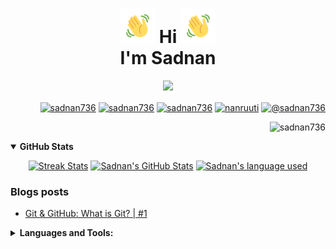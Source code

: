 <h1 align="center"><img src="https://github.com/sadnan736/sadnan736/blob/main/Wave.gif" height="55px" width="55px"> Hi <img src="https://github.com/sadnan736/sadnan736/blob/main/Wave.gif" height="55px" width="55px"> <br>I'm Sadnan</h1>
<!-- Typing SVG by DenverCoder1 - https://github.com/DenverCoder1/readme-typing-svg -->
<p align="center">
<!--   <a href="https://github.com/DenverCoder1/readme-typing-svg"> -->
    <img src="https://readme-typing-svg.herokuapp.com?color=E22FE4&width=400&height=45&lines=Computer+Science+Student;Data+Enthusiast;Still Learning&center=true"></a>

</p>


<p align="right">
<a href="https://dev.to/sadnan736" target="blank"><img align="center" src="https://raw.githubusercontent.com/rahuldkjain/github-profile-readme-generator/master/src/images/icons/Social/devto.svg" alt="sadnan736" height="30"/></a>
<a href="https://twitter.com/sadnan736" target="blank"><img align="center" src="https://raw.githubusercontent.com/rahuldkjain/github-profile-readme-generator/master/src/images/icons/Social/twitter.svg" alt="sadnan736" height="30"/></a>
<a href="https://linkedin.com/in/sadnan736" target="blank"><img align="center" src="https://raw.githubusercontent.com/rahuldkjain/github-profile-readme-generator/master/src/images/icons/Social/linked-in-alt.svg" alt="sadnan736" height="30"/></a>
<a href="https://instagram.com/nanruuti" target="blank"><img align="center" src="https://raw.githubusercontent.com/rahuldkjain/github-profile-readme-generator/master/src/images/icons/Social/instagram.svg" alt="nanruuti" height="30"/></a>
<a href="https://www.youtube.com/c/@sadnan736" target="blank"><img align="center" src="https://raw.githubusercontent.com/rahuldkjain/github-profile-readme-generator/master/src/images/icons/Social/youtube.svg" alt="@sadnan736" height="30"/></a>
</p>

<p align="right"> <img src="https://komarev.com/ghpvc/?username=sadnan736&label=Profile%20views&color=0e75b6&style=flat" alt="sadnan736" /> </p>




<details open="">
  <summary><b>GitHub Stats</b></summary>
  <p align="center">
    <a href="https://github.com/sadnan736/sadnan736"><img alt="Streak Stats" src="https://github-readme-streak-stats.herokuapp.com/?user=sadnan736&theme=highcontrast"/></a>
    <a href="https://github.com/sadnan736/sadnan736"><img alt="Sadnan's GitHub Stats" src="https://github-readme-stats.vercel.app/api?username=sadnan736&show_icons=true&theme=merko" width=55%/></a>
    <a href="https://github.com/sadnan736/sadnan736"><img alt="Sadnan's language used" src="https://github-readme-stats.vercel.app/api/top-langs/?username=sadnan736&layout=compact&langs_count=8&theme=gruvbox" width=40%/></a>
  
</details>


  
 <!--Adding private contributions count to total commits count
![Anurag's GitHub stats](https://github-readme-stats.vercel.app/api?username=mitul3737&count_private=true)-->
<!--
![Anurag's GitHub stats](https://github-readme-stats.vercel.app/api?username=anuraghazra&hide=contribs,prs)-->
<!--Showing icons
![Anurag's GitHub stats](https://github-readme-stats.vercel.app/api?username=anuraghazra&show_icons=true)-->
<!--theme colour change  
![Anurag's GitHub stats](https://github-readme-stats.vercel.app/api?username=mitul3737&show_icons=true&theme=merko/dark/ radical/ merko/ gruvbox/ tokyonight/ onedark/ cobalt/ synthwave/highcontrast/ dracula)-->

### Blogs posts
<!-- BLOG-POST-LIST:START -->
- [Git &amp; GitHub: What is Git? | #1](https://dev.to/sadnan736/git-github-what-is-git-1-22dg)
<!-- BLOG-POST-LIST:END -->


<details>
<summary><b>Languages and Tools:</b></summary>
<p align="left"> <a href="https://www.adobe.com/in/products/illustrator.html" target="_blank" rel="noreferrer"> <img src="https://www.vectorlogo.zone/logos/adobe_illustrator/adobe_illustrator-icon.svg" alt="illustrator" width="40" height="40"/> </a> <a href="https://www.photoshop.com/en" target="_blank" rel="noreferrer"> <img src="https://raw.githubusercontent.com/devicons/devicon/master/icons/photoshop/photoshop-line.svg" alt="photoshop" width="40" height="40"/> </a> <a href="https://www.python.org" target="_blank" rel="noreferrer"> <img src="https://raw.githubusercontent.com/devicons/devicon/master/icons/python/python-original.svg" alt="python" width="40" height="40"/> </a> </p>
</details>

